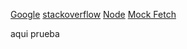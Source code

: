 [Google](www.google.com)
[stackoverflow](https://stackoverflow.com/questions/43892252/how-do-i-restrict-my-last-character-using-regex)
[Node](https://nodejs.org/en/)
[Mock Fetch](https://www.youtube.com/watch?v=mHXhuPHiDj8&ab_channel=LeighHalliday)

aqui prueba